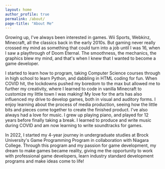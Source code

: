 ```yaml
---
layout: home
author_profile: true
permalink: /about/
page-title: "About Me"
---
```


Growing up, I've always been interested in games. Wii Sports, Webkinz, Minecraft, all the classics back in the early 2010s. But gaming never really crossed my mind as something that could turn into a job until I was 16, when I saw a playthrough of Doom Eternal. The smoothness, the mechanics, the graphics blew my mind, and that's when I knew that I wanted to become a game developer. 

I started to learn how to program, taking Computer Science courses through in high school to learn Python, and dabbling in HTML coding for fun. When COVID hit, the lockdowns pushed my boredom to the max but allowed me to further my creativity,  where I learned to code in vanilla Minecraft to customize my little town I was making! My love for the arts has also influenced my drive to develop games, both in visual and auditory forms. I enjoy learning about the process of media production, seeing how the little bits and pieces come together to create the finished product. I've also always had a love for music. I grew up playing piano, and played for 12 years before finally taking a break. I learned to produce and write music during COVID and am now learning to write soundtracks for games.

In 2022, I started my 4-year journey in undergraduate studies at Brock University's Game Programming Program in collaboration with Niagara College. Through this program and my passion for game development, my dream to make games became reality, giving me the opportunity to work with professional game developers, learn industry standard development programs and make ideas come to life!

